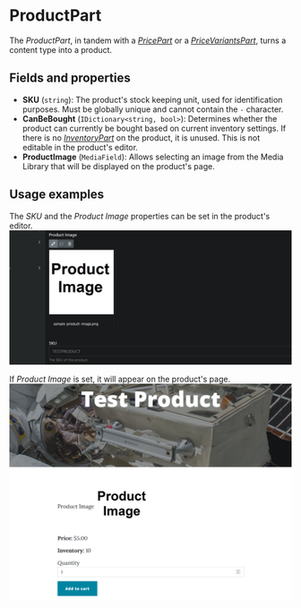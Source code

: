 # ProductPart

The _ProductPart_, in tandem with a [_PricePart_](price-part.md) or a [_PriceVariantsPart_](price-variants-part.md), turns a content type into a product.

## Fields and properties
- **SKU** (`string`): The product's stock keeping unit, used for identification purposes. Must be globally unique and cannot contain the `-` character.
- **CanBeBought** (`IDictionary<string, bool>`): Determines whether the product can currently be bought based on current inventory settings. If there is no [_InventoryPart_](inventory-part.md) on the product, it is unused. This is not editable in the product's editor.
- **ProductImage** (`MediaField`): Allows selecting an image from the Media Library that will be displayed on the product's page.

## Usage examples
The _SKU_ and the _Product Image_ properties can be set in the product's editor.
![image](../assets/images/product-part/product-editor-example.png)

If _Product Image_ is set, it will appear on the product's page.
![image](../assets/images/product-part/product-image-example.png)

